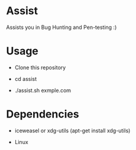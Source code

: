 # Assist
Assists you in Bug Hunting and Pen-testing :)

# Usage

- Clone this repository

- cd assist

- ./assist.sh exmple.com

# Dependencies

- iceweasel or xdg-utils (apt-get install xdg-utils)

- Linux
